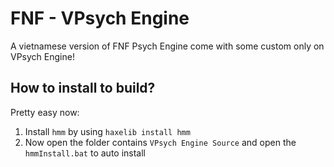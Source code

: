 # FNF - VPsych Engine
A vietnamese version of FNF Psych Engine come with some custom only on VPsych Engine!

## How to install to build?
Pretty easy now:

1. Install `hmm` by using `haxelib install hmm`
2. Now open the folder contains `VPsych Engine Source` and open the `hmmInstall.bat` to auto install